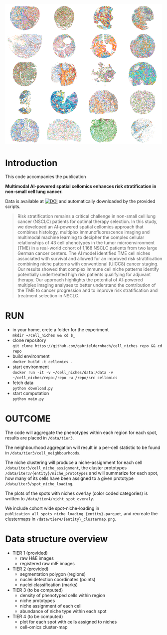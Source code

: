 ![alt text](https://github.com/gabrieldernbach/cell-niches/blob/main/spots.png)

Introduction
============
This code accompanies the publication

**Multimodal AI-powered spatial cellomics enhances risk stratification in non-small cell lung cancer.**

Data is available
at [![DOI](https://zenodo.org/badge/DOI/10.5281/zenodo.11395885.svg)](https://doi.org/10.5281/zenodo.11395885)
and automatically downloaded by the provided scripts.

> Risk stratification remains a critical challenge in non-small cell lung cancer (NSCLC) patients for optimal therapy
> selection. In this study, we developed an AI-powered spatial cellomics approach that combines histology, multiplex
> immunofluorescence imaging and multimodal machine learning to decipher the complex cellular relationships of 43 cell
> phenotypes in the tumor microenvironment (TME) in a real-world cohort of 1,168 NSCLC patients from two large German
> cancer centers. The AI model identified TME cell niches associated with survival and allowed for an improved risk
> stratification combining niche patterns with conventional (UICC8) cancer staging. Our results showed that complex
> immune
> cell niche patterns identify potentially undertreated high risk patients qualifying for adjuvant therapy. Our approach
> highlights the potential of AI-powered multiplex imaging analyses to better understand the contribution of the TME to
> cancer progression and to improve risk stratification and treatment selection in NSCLC.



RUN
===

* in your home, crete a folder for the experiment <br> `mkdir ~/cell_niches && cd $_`
* clone repository <br> `git clone https://github.com/gabrieldernbach/cell_niches repo && cd repo`
* build environment <br> `docker build -t cellomics . `
* start environment <br> `docker run -it -v ~/cell_niches/data:/data -v ~/cell_niches/repo:/repo -w /repo/src cellomics`
* fetch data <br> `python download.py`
* start computation <br> `python main.py`

OUTCOME
=======
The code will aggregate the phenotypes within each region for each spot, results are placed in `/data/tier3`.

The neighbourhood aggregation will result in a per-cell statistic to be found in `/data/tier3/cell_neighbourhoods`.

The niche clustering will produce a niche-assignment for each cell `/data/iter3/cell_niche_assignment`,
the cluster prototypes `/data/iter3/{entity}/niche_prototypes` and will summarize for each spot, how many of its cells
have been assigned to a given prototype `/data/iter3/spot_niche_loading`.

The plots of the spots with niches overlay (color coded categories) is written to `/data/tier4/nicht_spot_overaly`.

We include cohort wide spot-niche-loading in `publication_all_spots_niche_loading_{entity}.parquet`, and recreate
the clustermaps in `/data/tier4/{entity}_clustermap.png`.

Data structure overview
=======================

* TIER 1 (provided)
    * raw H&E images
    * registered raw mIF images
* TIER 2 (provided)
    * segmentation polygon (regions)
    * nuclei detection coordinates (points)
    * nuclei classification (marks)
* TIER 3 (to be computed)
    * density of phenotyped cells within region
    * niche prototypes
    * niche assignment of each cell
    * abundance of niche type within each spot
* TIER 4 (to be computed)
    * plot for each spot with cells assigned to niches
    * cell-omics cluster-map